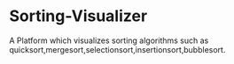 # Sorting-Visualizer
A Platform which visualizes sorting algorithms such as quicksort,mergesort,selectionsort,insertionsort,bubblesort.
